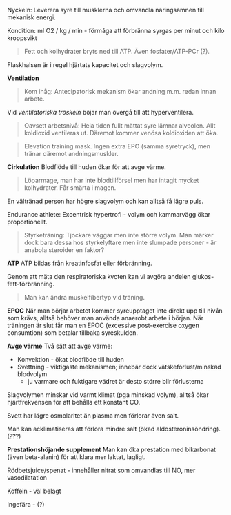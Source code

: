 Nyckeln: Leverera syre till musklerna och omvandla näringsämnen till mekanisk energi.

Kondition: ml O2 / kg / min - förmåga att förbränna syrgas per minut och kilo kroppsvikt

> Fett och kolhydrater bryts ned till ATP. Även fosfater/ATP-PCr (?).

Flaskhalsen är i regel hjärtats kapacitet och slagvolym.

**Ventilation**
> Kom ihåg: Antecipatorisk mekanism ökar andning m.m. redan innan arbete.

Vid *ventilatoriska tröskeln* böjar man övergå till att hyperventilera.


> Oavsett arbetsnivå: Hela tiden fullt mättat syre lämnar alveolen. Allt koldioxid ventileras ut.
> Däremot kommer venösa koldioxiden att öka.

> Elevation training mask. Ingen extra EPO (samma syretryck), men tränar däremot andningsmuskler.

**Cirkulation**
Blodflöde till huden ökar för att avge värme.

> Löparmage, man har inte blodtillförsel men har intagit mycket kolhydrater. Får smärta i magen.

En vältränad person har högre slagvolym och kan alltså få lägre puls.

Endurance athlete: Excentrisk hypertrofi - volym och kammarvägg ökar proportionellt.

> Styrketräning: Tjockare väggar men inte större volym. Man märker dock bara dessa hos styrkelyftare men inte slumpade personer - är anabola steroider en faktor?

**ATP**
ATP bildas från kreatinfosfat eller förbränning.

Genom att mäta den respiratoriska kvoten kan vi avgöra andelen glukos-fett-förbränning.

> Man kan ändra muskelfibertyp vid träning.


**EPOC**
När man börjar arbetet kommer syreupptaget inte direkt upp till nivån som krävs, alltså behöver man använda anaerobt arbete i början. När träningen är slut får man en EPOC (excessive post-exercise oxygen consumtion) som betalar tillbaka syreskulden.

**Avge värme**
Två sätt att avge värme:
- Konvektion - ökat blodflöde till huden
- Svettning - viktigaste mekanismen; innebär dock vätskeförlust/minskad blodvolym
	- ju varmare och fuktigare vädret är desto större blir förlusterna

Slagvolymen minskar vid varmt klimat (pga minskad volym), alltså ökar hjärtfrekvensen för att behålla ett konstant CO.

Svett har lägre osmolaritet än plasma men förlorar även salt.

Man kan acklimatiseras att förlora mindre salt (ökad aldosteroninsöndring). (???)

**Prestationshöjande supplement**
Man kan öka prestation med bikarbonat (även beta-alanin) för att klara mer laktat, lagligt.

Rödbetsjuice/spenat - innehåller nitrat som omvandlas till NO, mer vasodilatation

Koffein - väl belagt

Ingefära - (?)
